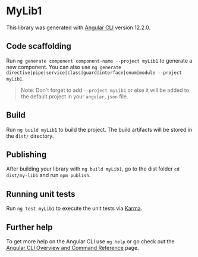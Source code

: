 # MyLib1

This library was generated with [Angular CLI](https://github.com/angular/angular-cli) version 12.2.0.

## Code scaffolding

Run `ng generate component component-name --project myLib1` to generate a new component. You can also use `ng generate directive|pipe|service|class|guard|interface|enum|module --project myLib1`.
> Note: Don't forget to add `--project myLib1` or else it will be added to the default project in your `angular.json` file. 

## Build

Run `ng build myLib1` to build the project. The build artifacts will be stored in the `dist/` directory.

## Publishing

After building your library with `ng build myLib1`, go to the dist folder `cd dist/my-lib1` and run `npm publish`.

## Running unit tests

Run `ng test myLib1` to execute the unit tests via [Karma](https://karma-runner.github.io).

## Further help

To get more help on the Angular CLI use `ng help` or go check out the [Angular CLI Overview and Command Reference](https://angular.io/cli) page.
